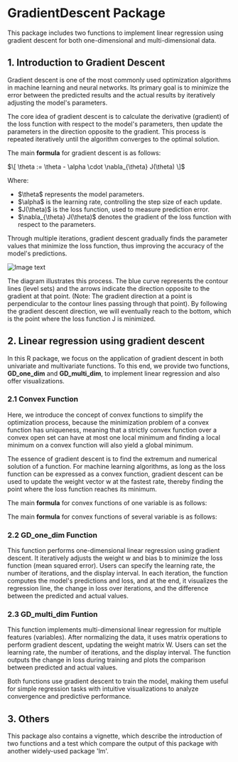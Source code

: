 # GradientDescent Package
This package includes two functions to implement linear regression using gradient descent for both one-dimensional and multi-dimensional data.

## 1. Introduction to Gradient Descent
Gradient descent is one of the most commonly used optimization algorithms in machine learning and neural networks. Its primary goal is to minimize the error between the predicted results and the actual results by iteratively adjusting the model's parameters. 

The core idea of gradient descent is to calculate the derivative (gradient) of the loss function with respect to the model's parameters, then update the parameters in the direction opposite to the gradient. This process is repeated iteratively until the algorithm converges to the optimal solution.

The main **formula** for gradient descent is as follows:

$\[
\theta := \theta - \alpha \cdot \nabla_{\theta} J(\theta)
\]$

Where:
- $\theta\$ represents the model parameters.
- $\alpha\$ is the learning rate, controlling the step size of each update.
- $J(\theta)\$ is the loss function, used to measure prediction error.
- $\nabla_{\theta} J(\theta)\$ denotes the gradient of the loss function with respect to the parameters.

Through multiple iterations, gradient descent gradually finds the parameter values that minimize the loss function, thus improving the accuracy of the model's predictions.

![Image text](\figure{gd1.png})

The diagram illustrates this process. The blue curve represents the contour lines (level sets) and the arrows indicate the direction opposite to the gradient at that point. (Note: The gradient direction at a point is perpendicular to the contour lines passing through that point). By following the gradient descent direction, we will eventually reach to the bottom, which is the point where the loss function J is minimized.

## 2. Linear regression using gradient descent

In this R package, we focus on the application of gradient descent in both univariate and multivariate functions. To this end, we provide two functions, **GD_one_dim** and **GD_multi_dim**, to implement linear regression and also offer visualizations.

### 2.1 Convex Function

Here, we introduce the concept of convex functions to simplify the optimization process, because the minimization problem of a convex function has uniqueness, meaning that a strictly convex function over a convex open set can have at most one local minimum and finding a local minimum on a convex function will also yield a global minimum. 

The essence of gradient descent is to find the extremum and numerical solution of a function. For machine learning algorithms, as long as the loss function can be expressed as a convex function, gradient descent can be used to update the weight vector w at the fastest rate, thereby finding the point where the loss function reaches its minimum.

The main **formula** for convex functions of one variable is as follows:

The main **formula** for convex functions of several variable is as follows:

### 2.2 GD_one_dim Function
This function performs one-dimensional linear regression using gradient descent. It iteratively adjusts the weight w and bias b to minimize the loss function (mean squared error). Users can specify the learning rate, the number of iterations, and the display interval. In each iteration, the function computes the model's predictions and loss, and at the end, it visualizes the regression line, the change in loss over iterations, and the difference between the predicted and actual values.

### 2.3 GD_multi_dim Funtion
This function implements multi-dimensional linear regression for multiple features (variables). After normalizing the data, it uses matrix operations to perform gradient descent, updating the weight matrix W. Users can set the learning rate, the number of iterations, and the display interval. The function outputs the change in loss during training and plots the comparison between predicted and actual values.

Both functions use gradient descent to train the model, making them useful for simple regression tasks with intuitive visualizations to analyze convergence and predictive performance.

## 3. Others
This package also contains a vignette, which describe the introduction of two functions and a test which compare the output of this package with another widely-used package 'lm'. 
